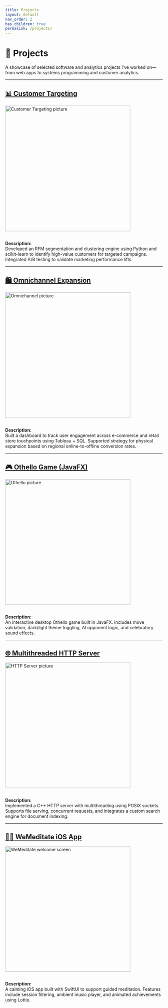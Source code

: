 ```yaml
---
title: Projects
layout: default
nav_order: 2
has_children: true
permalink: /projects/
---
```

# 💼 Projects

A showcase of selected software and analytics projects I’ve worked on—from web apps to systems programming and customer analytics.

---

## [📊 Customer Targeting](https://serena6688.github.io/serenaintech/data-project/customer-targeting/)

<img src="/serenaintech/assets/images/Data2-1.png" alt="Customer Targeting picture" style="width: 400px; height: auto; margin: 0 1.5rem 1rem 0;" />

**Description:**  
Developed an RFM segmentation and clustering engine using Python and scikit-learn to identify high-value customers for targeted campaigns. Integrated A/B testing to validate marketing performance lifts.

<div style="clear: both;"></div>

---

## [🛍️ Omnichannel Expansion](https://serena6688.github.io/serenaintech/data-project/omnichannel-expansion/)

<img src="/serenaintech/assets/images/Data1-1.png" alt="Omnichannel picture" style="width: 400px; height: auto; margin: 0 1.5rem 1rem 0;" />

**Description:**  
Built a dashboard to track user engagement across e-commerce and retail store touchpoints using Tableau + SQL. Supported strategy for physical expansion based on regional online-to-offline conversion rates.

<div style="clear: both;"></div>

---

## [🎮 Othello Game (JavaFX)](https://serena6688.github.io/serenaintech/software-project/othello/)

<img src="/serenaintech/assets/images/othelle.png" alt="Othello picture" style="width: 400px; height: auto; margin: 0 1.5rem 1rem 0;" />

**Description:**  
An interactive desktop Othello game built in JavaFX. Includes move validation, dark/light theme toggling, AI opponent logic, and celebratory sound effects.

<div style="clear: both;"></div>

---

## [🌐 Multithreaded HTTP Server](https://serena6688.github.io/serenaintech/software-project/http-server/)

<img src="/serenaintech/assets/images/httpserver.png" alt="HTTP Server picture" style="width: 400px; height: auto; margin: 0 1.5rem 1rem 0;" />

**Description:**  
Implemented a C++ HTTP server with multithreading using POSIX sockets. Supports file serving, concurrent requests, and integrates a custom search engine for document indexing.

<div style="clear: both;"></div>

---

## [🧘‍♀️ WeMeditate iOS App](https://serena6688.github.io/serenaintech/software-project/wemeditate/)

<img src="/serenaintech/assets/images/welcome.png" alt="WeMeditate welcome screen" style="width: 400px; height: auto; margin: 0 1.5rem 1rem 0;" />

**Description:**  
A calming iOS app built with SwiftUI to support guided meditation. Features include session filtering, ambient music player, and animated achievements using Lottie.

<div style="clear: both;"></div>
